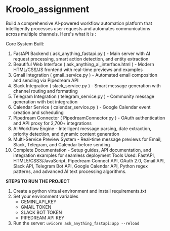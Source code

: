 # Kroolo_assignment

Build a comprehensive AI-powered workflow automation platform that intelligently processes user requests and automates communications across multiple channels. Here's what it is : 

Core System Built:

1. FastAPI Backend ( ask_anything_fastapi.py ) - Main server with AI request processing, smart action detection, and entity extraction
2. Beautiful Web Interface ( ask_anything_ai_interface.html ) - Modern HTML/CSS/JS frontend with real-time previews and examples
3. Gmail Integration ( gmail_service.py ) - Automated email composition and sending via Pipedream API
4. Slack Integration ( slack_service.py ) - Smart message generation with channel routing and formatting
5. Telegram Integration ( telegram_service.py ) - Community message generation with bot integration
6. Calendar Service ( calendar_service.py ) - Google Calendar event creation and scheduling
7. Pipedream Connector ( PipedreamConnector.py ) - OAuth authentication and API proxy for 2,700+ integrations
8. AI Workflow Engine - Intelligent message parsing, date extraction, priority detection, and dynamic content generation
9. Multi-Service Preview System - Real-time message previews for Email, Slack, Telegram, and Calendar before sending
10. Complete Documentation - Setup guides, API documentation, and integration examples for seamless deployment
Tools Used: FastAPI, HTML5/CSS3/JavaScript, Pipedream Connect API, OAuth 2.0, Gmail API, Slack API, Telegram Bot API, Google Calendar API, Python regex patterns, and advanced AI text processing algorithms.

<b>STEPS TO RUN THE PROJECT </b>
1. Create a python virtual environment and install requirements.txt
2. Set your environment variables
    - GEMINI_API_KEY
    - GMAIL TOKEN
    - SLACK BOT TOKEN
    - PIPEDREAM API KEY
3. Run the server:
`uvicorn ask_anything_fastapi:app --reload`
